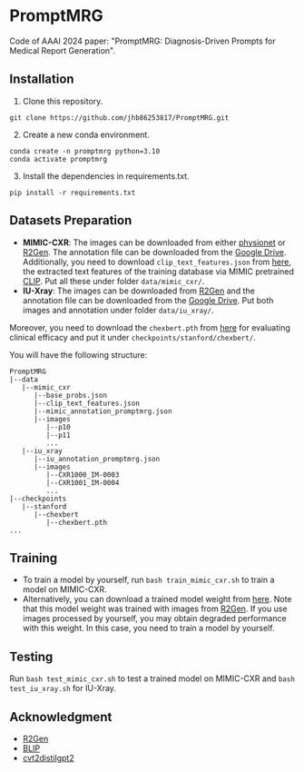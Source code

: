 # PromptMRG

Code of AAAI 2024 paper: "PromptMRG: Diagnosis-Driven Prompts for Medical Report Generation".

## Installation
1. Clone this repository.
```Shell
git clone https://github.com/jhb86253817/PromptMRG.git
```
2. Create a new conda environment.
```Shell
conda create -n promptmrg python=3.10
conda activate promptmrg
```
3. Install the dependencies in requirements.txt.
```Shell
pip install -r requirements.txt
```
## Datasets Preparation
* **MIMIC-CXR**: The images can be downloaded from either [physionet](https://www.physionet.org/content/mimic-cxr-jpg/2.0.0/) or [R2Gen](https://github.com/zhjohnchan/R2Gen). The annotation file can be downloaded from the [Google Drive](https://drive.google.com/file/d/1qR7EJkiBdHPrskfikz2adL-p9BjMRXup/view?usp=sharing). Additionally, you need to download `clip_text_features.json` from [here](https://drive.google.com/file/d/1Zyq-84VOzc-TOZBzlhMyXLwHjDNTaN9A/view?usp=sharing), the extracted text features of the training database via MIMIC pretrained [CLIP](https://stanfordmedicine.app.box.com/s/dbebk0jr5651dj8x1cu6b6kqyuuvz3ml). Put all these under folder `data/mimic_cxr/`.
* **IU-Xray**: The images can be downloaded from [R2Gen](https://github.com/zhjohnchan/R2Gen) and the annotation file can be downloaded from the [Google Drive](https://drive.google.com/file/d/1zV5wgi5QsIp6OuC1U95xvOmeAAlBGkRS/view?usp=sharing). Put both images and annotation under folder `data/iu_xray/`.

Moreover, you need to download the `chexbert.pth` from [here](https://drive.google.com/file/d/1Qj5yM62FlASGRnW1hH0DDtCENuqGtt7L/view?usp=sharing) for evaluating clinical efficacy and put it under `checkpoints/stanford/chexbert/`.

You will have the following structure:
````
PromptMRG
|--data
   |--mimic_cxr
      |--base_probs.json
      |--clip_text_features.json
      |--mimic_annotation_promptmrg.json
      |--images
         |--p10
         |--p11
         ...
   |--iu_xray
      |--iu_annotation_promptmrg.json
      |--images
         |--CXR1000_IM-0003
         |--CXR1001_IM-0004
         ...
|--checkpoints
   |--stanford
      |--chexbert
         |--chexbert.pth
...
````

## Training
* To train a model by yourself, run `bash train_mimic_cxr.sh` to train a model on MIMIC-CXR.
* Alternatively, you can download a trained model weight from [here](https://drive.google.com/file/d/1s4AoLnnGOysOQkdILhhFCL59LyQtRHGa/view?usp=drive_link). Note that this model weight was trained with images from [R2Gen](https://github.com/zhjohnchan/R2Gen). If you use images processed by yourself, you may obtain degraded performance with this weight. In this case, you need to train a model by yourself.
## Testing
Run `bash test_mimic_cxr.sh` to test a trained model on MIMIC-CXR and `bash test_iu_xray.sh` for IU-Xray.

## Acknowledgment
* [R2Gen](https://github.com/zhjohnchan/R2Gen)
* [BLIP](https://github.com/salesforce/BLIP)
* [cvt2distilgpt2](https://github.com/aehrc/cvt2distilgpt2)
